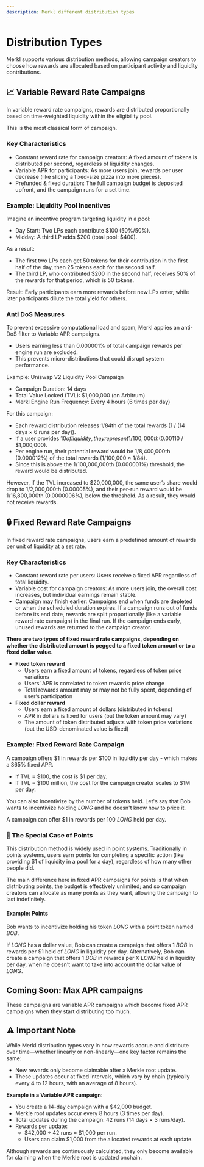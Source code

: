 ```yaml
---
description: Merkl different distribution types
---
```


# Distribution Types

Merkl supports various distribution methods, allowing campaign creators to choose how rewards are allocated based on participant activity and liquidity contributions.

## 📈 Variable Reward Rate Campaigns

In variable reward rate campaigns, rewards are distributed proportionally based on time-weighted liquidity within the eligibility pool.

This is the most classical form of campaign.

### Key Characteristics

* Constant reward rate for campaign creators: A fixed amount of tokens is distributed per second, regardless of liquidity changes.
* Variable APR for participants: As more users join, rewards per user decrease (like slicing a fixed-size pizza into more pieces).
* Prefunded & fixed duration: The full campaign budget is deposited upfront, and the campaign runs for a set time.

### Example: Liquidity Pool Incentives

Imagine an incentive program targeting liquidity in a pool:

* Day Start: Two LPs each contribute $100 (50%/50%).
* Midday: A third LP adds $200 (total pool: $400).

As a result:

* The first two LPs each get 50 tokens for their contribution in the first half of the day, then 25 tokens each for the second half.
* The third LP, who contributed $200 in the second half, receives 50% of the rewards for that period, which is 50 tokens.

Result: Early participants earn more rewards before new LPs enter, while later participants dilute the total yield for others.

### Anti DoS Measures

To prevent excessive computational load and spam, Merkl applies an anti-DoS filter to Variable APR campaigns.

* Users earning less than 0.000001% of total campaign rewards per engine run are excluded.
* This prevents micro-distributions that could disrupt system performance.

Example: Uniswap V2 Liquidity Pool Campaign

* Campaign Duration: 14 days
* Total Value Locked (TVL): $1,000,000 (on Arbitrum)
* Merkl Engine Run Frequency: Every 4 hours (6 times per day)

For this campaign:

* Each reward distribution releases 1/84th of the total rewards (1 / (14 days × 6 runs per day)).
* If a user provides $10 of liquidity, they represent 1/100,000th (0.001%) of the total TVL ($10 / $1,000,000).
* Per engine run, their potential reward would be 1/8,400,000th (0.000012%) of the total rewards (1/100,000 × 1/84).
* Since this is above the 1/100,000,000th (0.000001%) threshold, the reward would be distributed.

However, if the TVL increased to $20,000,000, the same user’s share would drop to 1/2,000,000th (0.00005%), and their per-run reward would be 1/16,800,000th (0.0000006%), below the threshold. As a result, they would not receive rewards.

## 🔒 Fixed Reward Rate Campaigns

In fixed reward rate campaigns, users earn a predefined amount of rewards per unit of liquidity at a set rate.

### Key Characteristics

* Constant reward rate per users: Users receive a fixed APR regardless of total liquidity.
* Variable cost for campaign creators: As more users join, the overall cost increases, but individual earnings remain stable.
* Campaign may finish earlier: Campaigns end when funds are depleted or when the scheduled duration expires. If a campaign runs out of funds before its end date, rewards are split proportionally (like a variable reward rate campaign) in the final run. If the campaign ends early, unused rewards are returned to the campaign creator.

**There are two types of fixed reward rate campaigns, depending on whether the distributed amount is pegged to a fixed token amount or to a fixed dollar value.**

* **Fixed token reward**
  * Users earn a fixed amount of tokens, regardless of token price variations
  * Users’ APR is correlated to token reward’s price change
  * Total rewards amount may or may not be fully spent, depending of user’s participation
* **Fixed dollar reward**
  * Users earn a fixed amount of dollars (distributed in tokens)
  * APR in dollars is fixed for users (but the token amount may vary)
  * The amount of token distributed adjusts with token price variations (but the USD-denominated value is fixed)

### Example: Fixed Reward Rate Campaign

A campaign offers $1 in rewards per $100 in liquidity per day - which makes a 365% fixed APR.

* If TVL = $100, the cost is $1 per day.
* If TVL = $100 million, the cost for the campaign creator scales to $1M per day.

You can also incentivize by the number of tokens held. Let's say that Bob wants to incentivize holding _LONG_ and he doesn't know how to price it.

A campaign can offer $1 in rewards per 100 _LONG_ held per day.

### 🎯 The Special Case of Points

This distribution method is widely used in point systems. Traditionally in points systems, users earn points for completing a specific action (like providing $1 of liquidity in a pool for a day), regardless of how many other people did.

The main difference here in fixed APR campaigns for points is that when distributing points, the budget is effectively unlimited; and so campaign creators can allocate as many points as they want, allowing the campaign to last indefinitely.

#### Example: Points

Bob wants to incentivize holding his token _LONG_ with a point token named _BOB_.

If _LONG_ has a dollar value, Bob can create a campaign that offers 1 _BOB_ in rewards per $1 held of _LONG_ in liquidity per day. Alternatively, Bob can create a campaign that offers 1 _BOB_ in rewards per X _LONG_ held in liquidity per day, when he doesn't want to take into account the dollar value of _LONG_.

## Coming Soon: Max APR campaigns

These campaigns are variable APR campaigns which become fixed APR campaigns when they start distributing too much.

## ⚠️ Important Note

While Merkl distribution types vary in how rewards accrue and distribute over time—whether linearly or non-linearly—one key factor remains the same:

* New rewards only become claimable after a Merkle root update.
* These updates occur at fixed intervals, which vary by chain (typically every 4 to 12 hours, with an average of 8 hours).

**Example in a Variable APR campaign**:

* You create a 14-day campaign with a $42,000 budget.
* Merkle root updates occur every 8 hours (3 times per day).
* Total updates during the campaign: 42 runs (14 days × 3 runs/day).
* Rewards per update:
  * $42,000 ÷ 42 runs = $1,000 per run.
  * Users can claim $1,000 from the allocated rewards at each update.

Although rewards are continuously calculated, they only become available for claiming when the Merkle root is updated onchain.
